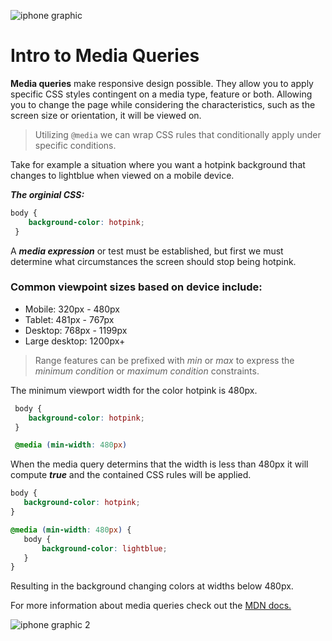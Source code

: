 ![iphone graphic](https://plus.unsplash.com/premium_photo-1721955487786-76802cbf0812?q=80&w=1332&auto=format&fit=crop&ixlib=rb-4.0.3&ixid=M3wxMjA3fDB8MHxwaG90by1wYWdlfHx8fGVufDB8fHx8fA%3D%3D)

# Intro to Media Queries
**Media queries** make responsive design possible. They allow you to apply specific CSS styles contingent on a media type, feature or both. Allowing you to change the page while considering the characteristics, such as the screen size or orientation, it will be viewed on.

>Utilizing `@media` we can wrap CSS rules that conditionally apply under specific conditions. 

 Take for example a situation where you want a hotpink background that changes to lightblue when viewed on a mobile device. 

 ***The orginial CSS:***
```css
body {
    background-color: hotpink;
 }
```

 A ***media expression*** or test must be established, but first we must determine what circumstances the screen should stop being hotpink.

### Common viewpoint sizes based on device include: 
 + Mobile: 320px - 480px
 + Tablet: 481px - 767px
 + Desktop: 768px - 1199px
 + Large desktop: 1200px+



 >Range features can be prefixed with *min* or *max* to express the *minimum condition* or *maximum condition* constraints. 

The minimum viewport width for the color hotpink is 480px. 

```css
 body {
    background-color: hotpink;
 }

 @media (min-width: 480px) 
 ```
When the media query determins that the width is less than 480px it will compute ***true*** and the contained CSS rules will be applied.
 
 ```css
 body {
    background-color: hotpink;
 }

 @media (min-width: 480px) {
    body {
        background-color: lightblue;
    }
 }
```
Resulting in the background changing colors at widths below 480px.

For more information about media queries check out the [MDN docs.](https://developer.mozilla.org/en-US/docs/Web/CSS/CSS_media_queries/Using_media_queries)

![iphone graphic 2](https://plus.unsplash.com/premium_photo-1721955487745-a2c3aea86d1c?q=80&w=1332&auto=format&fit=crop&ixlib=rb-4.0.3&ixid=M3wxMjA3fDB8MHxwaG90by1wYWdlfHx8fGVufDB8fHx8fA%3D%3D)




